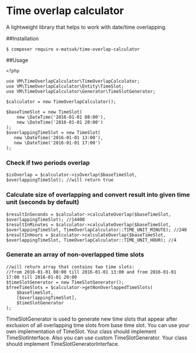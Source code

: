 # Time overlap calculator

A lightweight library that helps to work with date/time overlapping.

##Installation
```
$ composer require v-matsuk/time-overlap-calculator
```

##Usage
```
<?php

use VM\TimeOverlapCalculator\TimeOverlapCalculator;
use VM\TimeOverlapCalculator\Entity\TimeSlot;
use VM\TimeOverlapCalculator\Generator\TimeSlotGenerator;

$calculator = new TimeOverlapCalculator();

$baseTimeSlot = new TimeSlot(
    new \DateTime('2016-01-01 08:00'),
    new \DateTime('2016-01-01 20:00')
);
$overlappingTimeSlot = new TimeSlot(
   new \DateTime('2016-01-01 13:00'),
   new \DateTime('2016-01-01 17:00')
);
```
### Check if two periods overlap
```
$isOverlap = $calculator->isOverlap($baseTimeSlot, $overlappingTimeSlot); //will return true
```
### Calculate size of overlapping and convert result into given time unit (seconds by default)
```
$resultInSeconds = $calculator->calculateOverlap($baseTimeSlot, $overlappingTimeSlot); //14400
$resultInMinutes = $calculator->calculateOverlap($baseTimeSlot, $overlappingTimeSlot, TimeOverlapCalculator::TIME_UNIT_MINUTE); //240
$resultInHours = $calculator->calculateOverlap($baseTimeSlot, $overlappingTimeSlot, TimeOverlapCalculator::TIME_UNIT_HOUR); //4
```
### Generate an array of non-overlapped time slots
```
//will return array that contains two time slots:
//from 2016-01-01 08:00 till 2016-01-01 13:00 and from 2016-01-01 17:00 till 2016-01-01 20:00
$timeSlotGenerator = new TimeSlotGenerator();
$freeTimeSlots = $calculator->getNonOverlappedTimeSlots(
    $baseTimeSlot,
    [$overlappingTimeSlot],
    $timeSlotGenerator
);
```
TimeSlotGenerator is used to generate new time slots that appear after exclusion of all overlapping time slots from base time slot.
You can use your own implementation of TimeSlot. Your class should implement TimeSlotInterface.
Also you can use custom TimeSlotGenerator. Your class should implement TimeSlotGeneratorInterface.
